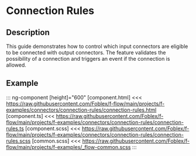 # Connection Rules

## Description

This guide demonstrates how to control which input connectors are eligible to be connected with output connectors.
The feature validates the possibility of a connection and triggers an event if the connection is allowed.

## Example

::: ng-component <connection-rules></connection-rules> [height]="600"
[component.html] <<< https://raw.githubusercontent.com/Foblex/f-flow/main/projects/f-examples/connectors/connection-rules/connection-rules.html
[component.ts] <<< https://raw.githubusercontent.com/Foblex/f-flow/main/projects/f-examples/connectors/connection-rules/connection-rules.ts
[component.scss] <<< https://raw.githubusercontent.com/Foblex/f-flow/main/projects/f-examples/connectors/connection-rules/connection-rules.scss
[common.scss] <<< https://raw.githubusercontent.com/Foblex/f-flow/main/projects/f-examples/_flow-common.scss
:::
